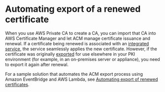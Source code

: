 # Automating export of a renewed certificate<a name="auto-export"></a>

When you use AWS Private CA to create a CA, you can import that CA into AWS Certificate Manager and let ACM manage certificate issuance and renewal\. If a certificate being renewed is associated with an [integrated service](https://docs.aws.amazon.com/acm/latest/userguide/acm-services.html), the service seamlessly applies the new certificate\. However, if the certificate was originally [exported](https://docs.aws.amazon.com/acm/latest/userguide/export-private.html) for use elsewhere in your PKI environment \(for example, in an on\-premises server or appliance\), you need to export it again after renewal\. 

For a sample solution that automates the ACM export process using Amazon EventBridge and AWS Lambda, see [Automating export of renewed certificates](https://docs.aws.amazon.com/acm/latest/userguide/renew-private-cert.html#automating-export)\.